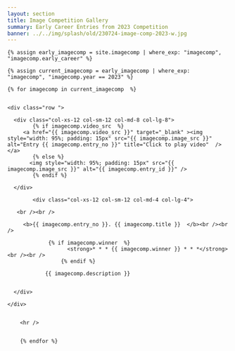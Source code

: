 ```yaml
---
layout: section
title: Image Competition Gallery
summary: Early Career Entries from 2023 Competition
banner: ../../img/splash/old/230724-image-comp-2023-w.jpg
---
```



<section id="service">
  <div class="container">
	
	
    {% assign early_imagecomp = site.imagecomp | where_exp: "imagecomp", "imagecomp.early_career" %}

	{% assign current_imagecomp = early_imagecomp | where_exp: "imagecomp", "imagecomp.year == 2023" %}

    {% for imagecomp in current_imagecomp  %}
	
	
	<div class="row ">	

      <div class="col-xs-12 col-sm-12 col-md-8 col-lg-8">
			{% if imagecomp.video_src  %}
         <a href="{{ imagecomp.video_src }}" target="_blank" ><img style="width: 95%; padding: 15px" src="{{ imagecomp.image_src }}" alt="Entry {{ imagecomp.entry_no }}" title="Click to play video"  /></a>
			{% else %}
	       <img style="width: 95%; padding: 15px" src="{{ imagecomp.image_src }}" alt="{{ imagecomp.entry_id }}" />
			{% endif %}
			
      </div>
			
			<div class="col-xs-12 col-sm-12 col-md-4 col-lg-4">
        
       <br /><br />
  
  		 <b>{{ imagecomp.entry_no }}. {{ imagecomp.title }}  </b><br /><br />
			 
			     {% if imagecomp.winner  %}
					   <strong>* * * {{ imagecomp.winner }} * * *</strong><br /><br />
					 {% endif %}
<!--
			     <i><strong>{{ imagecomp.name }}, {{ imagecomp.institution }}</strong></i><br /><br /> 
--> 
    		 	{{ imagecomp.description }}
 

      </div>
			
    </div>	
	
	
		<hr />
		
		
		{% endfor %}
		
	
		
	
			
		
  </div>
</section>

